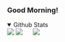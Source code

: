 <h3>Good Morning!</h3>



<details open>
  <summary>Github Stats</summary>
  <img src="https://github-readme-streak-stats.herokuapp.com/?user=DrMeepso&theme=gruvbox_duo&hide_border=true&date_format=M%20j%5B%2C%20Y%5D)">
  <img src="https://github-readme-stats.vercel.app/api?username=drmeepso&show_icons=true&theme=dracula">⠀⠀
  <img src="https://github-readme-stats.vercel.app/api/top-langs/?username=drmeepso&show_icons=true&theme=dracula">
</details>
